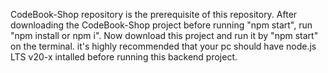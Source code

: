 CodeBook-Shop repository is the prerequisite of this repository.
After downloading the CodeBook-Shop project before running "npm start", run "npm install or npm i".
Now download this project and run it by "npm start" on the terminal.
it's highly recommended that your pc should have node.js LTS v20-x intalled before running this backend project.
